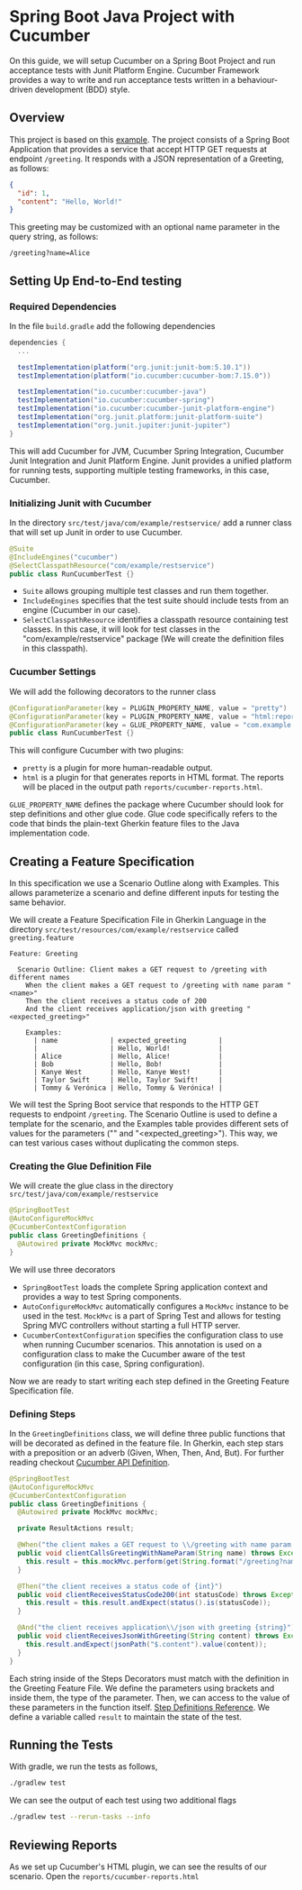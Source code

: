 # Spring Boot Java Project with Cucumber

On this guide, we will setup Cucumber on a Spring Boot Project and run acceptance tests with Junit Platform Engine. Cucumber Framework provides a way to write and run acceptance tests written in a behaviour-driven development (BDD) style.

## Overview

This project is based on this [example](https://github.com/spring-guides/gs-rest-service/tree/main). The project consists of a Spring Boot Application that provides a service that accept HTTP GET requests at endpoint `/greeting`. It responds with a JSON representation of a Greeting, as follows:

```json
{
  "id": 1,
  "content": "Hello, World!"
}
````

This greeting may be customized with an optional name parameter in the query string, as follows:

```
/greeting?name=Alice
```

## Setting Up End-to-End testing

### Required Dependencies

In the file `build.gradle` add the following dependencies

```gradle
dependencies {
  ...

  testImplementation(platform("org.junit:junit-bom:5.10.1"))
  testImplementation(platform("io.cucumber:cucumber-bom:7.15.0"))

  testImplementation("io.cucumber:cucumber-java")
  testImplementation("io.cucumber:cucumber-spring")
  testImplementation("io.cucumber:cucumber-junit-platform-engine")
  testImplementation("org.junit.platform:junit-platform-suite")
  testImplementation("org.junit.jupiter:junit-jupiter")
}
```

This will add Cucumber for JVM, Cucumber Spring Integration, Cucumber Junit Integration and Junit Platform Engine. Junit provides a unified platform for running tests, supporting multiple testing frameworks, in this case, Cucumber.

### Initializing Junit with Cucumber

In the directory `src/test/java/com/example/restservice/` add a runner class that will set up Junit in order to use Cucumber.

```java
@Suite
@IncludeEngines("cucumber")
@SelectClasspathResource("com/example/restservice")
public class RunCucumberTest {}
```

- `Suite` allows grouping multiple test classes and run them together.
- `IncludeEngines` specifies that the test suite should include tests from an engine (Cucumber in our case).
- `SelectClasspathResource` identifies a classpath resource containing test classes. In this case, it will look for test classes in the "com/example/restservice" package (We will create the definition files in this classpath).

### Cucumber Settings

We will add the following decorators to the runner class

```java
@ConfigurationParameter(key = PLUGIN_PROPERTY_NAME, value = "pretty")
@ConfigurationParameter(key = PLUGIN_PROPERTY_NAME, value = "html:reports/cucumber-reports.html")
@ConfigurationParameter(key = GLUE_PROPERTY_NAME, value = "com.example.restservice")
public class RunCucumberTest {}
```

This will configure Cucumber with two plugins:

- `pretty` is a plugin for more human-readable output.
- `html` is a plugin for that generates reports in HTML format. The reports will be placed in the output path `reports/cucumber-reports.html`.

`GLUE_PROPERTY_NAME` defines the package where Cucumber should look for step definitions and other glue code. Glue code specifically refers to the code that binds the plain-text Gherkin feature files to the Java implementation code.

## Creating a Feature Specification

In this specification we use a Scenario Outline along with Examples. This allows parameterize a scenario and define different inputs for testing the same behavior.

We will create a Feature Specification File in Gherkin Language in the directory `src/test/resources/com/example/restservice` called `greeting.feature`

```feature
Feature: Greeting

  Scenario Outline: Client makes a GET request to /greeting with different names
    When the client makes a GET request to /greeting with name param "<name>"
    Then the client receives a status code of 200
    And the client receives application/json with greeting "<expected_greeting>"

    Examples:
      | name             | expected_greeting        |
      |                  | Hello, World!            |
      | Alice            | Hello, Alice!            |
      | Bob              | Hello, Bob!              |
      | Kanye West       | Hello, Kanye West!       |
      | Taylor Swift     | Hello, Taylor Swift!     |
      | Tommy & Verónica | Hello, Tommy & Verónica! |
```

We will test the Spring Boot service that responds to the HTTP GET requests to endpoint `/greeting`. The Scenario Outline is used to define a template for the scenario, and the Examples table provides different sets of values for the parameters ("<name>" and "<expected_greeting>"). This way, we can test various cases without duplicating the common steps. 

### Creating the Glue Definition File

We will create the glue class in the directory `src/test/java/com/example/restservice`

```java
@SpringBootTest
@AutoConfigureMockMvc
@CucumberContextConfiguration
public class GreetingDefinitions {
  @Autowired private MockMvc mockMvc;
}
```

We will use three decorators

- `SpringBootTest` loads the complete Spring application context and provides a way to test Spring components.
- `AutoConfigureMockMvc` automatically configures a `MockMvc` instance to be used in the test. `MockMvc` is a part of Spring Test and allows for testing Spring MVC controllers without starting a full HTTP server.
- `CucumberContextConfiguration` specifies the configuration class to use when running Cucumber scenarios. This annotation is used on a configuration class to make the Cucumber aware of the test configuration (in this case, Spring configuration).

Now we are ready to start writing each step defined in the Greeting Feature Specification file.

### Defining Steps

In the `GreetingDefinitions` class, we will define three public functions that will be decorated as defined in the feature file. In Gherkin, each step stars with a preposition or an adverb (Given, When, Then, And, But). For further reading checkout [Cucumber API Definition](https://cucumber.io/docs/cucumber/api/?lang=java).

```java
@SpringBootTest
@AutoConfigureMockMvc
@CucumberContextConfiguration
public class GreetingDefinitions {
  @Autowired private MockMvc mockMvc;

  private ResultActions result;

  @When("the client makes a GET request to \\/greeting with name param {string}")
  public void clientCallsGreetingWithNameParam(String name) throws Exception {
    this.result = this.mockMvc.perform(get(String.format("/greeting?name=%s", name)));
  }

  @Then("the client receives a status code of {int}")
  public void clientReceivesStatusCode200(int statusCode) throws Exception {
    this.result = this.result.andExpect(status().is(statusCode));
  }

  @And("the client receives application\\/json with greeting {string}")
  public void clientReceivesJsonWithGreeting(String content) throws Exception {
    this.result.andExpect(jsonPath("$.content").value(content));
  }
}
```

Each string inside of the Steps Decorators must match with the definition in the Greeting Feature File. We define the parameters using brackets and inside them, the type of the parameter. Then, we can access to the value of these parameters in the function itself. [Step Definitions Reference](https://cucumber.io/docs/cucumber/step-definitions/?lang=java). We define a variable called `result` to maintain the state of the test. 

## Running the Tests

With gradle, we run the tests as follows,

```sh
./gradlew test
```

We can see the output of each test using two additional flags

```sh
./gradlew test --rerun-tasks --info
```

## Reviewing Reports

As we set up Cucumber's HTML plugin, we can see the results of our scenario. Open the `reports/cucumber-reports.html`

<!-- TODO: Image -->
